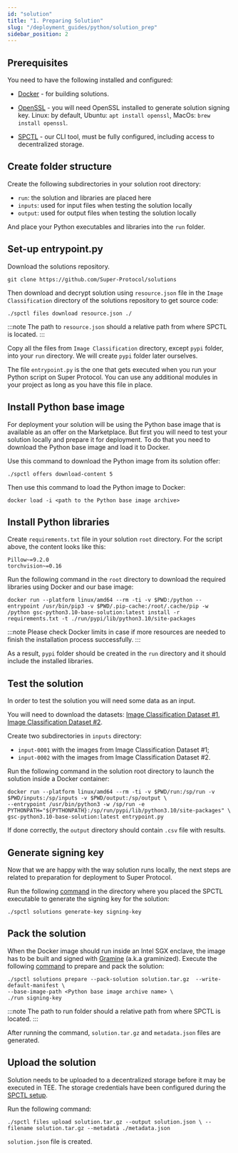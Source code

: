 ```yaml
---
id: "solution"
title: "1. Preparing Solution"
slug: "/deployment_guides/python/solution_prep"
sidebar_position: 2
---
```


## Prerequisites

You need to have the following installed and configured:

- [Docker](https://www.docker.com/get-started/) - for building solutions.

- [OpenSSL](https://www.openssl.org/) - you will need OpenSSL installed to generate solution signing key. Linux: by default, Ubuntu: `apt install openssl`, MacOs: `brew install openssl`.

- [SPCTL](/developers/CLI_guides/) - our CLI tool, must be fully configured, including access to decentralized storage.

## Create folder structure

Create the following subdirectories in your solution root directory:

- `run`: the solution and libraries are placed here
- `inputs`: used for input files when testing the solution locally
- `output`: used for output files when testing the solution locally

And place your Python executables and libraries into the `run` folder.

## Set-up entrypoint.py

Download the solutions repository.

```shell
git clone https://github.com/Super-Protocol/solutions
```

Then download and decrypt solution using `resource.json` file in the `Image Classification` directory of the solutions repository to get source code:
```shell
./spctl files download resource.json ./
```
:::note
The path to `resource.json` should a relative path from where SPCTL is located.
:::

Copy all the files from `Image Classification` directory, except `pypi` folder, into your `run` directory. We will create `pypi` folder later ourselves.

The file `entrypoint.py` is the one that gets executed when you run your Python script on Super Protocol. You can use any additional modules in your project as long as you have this file in place.

## Install Python base image

For deployment your solution will be using the Python base image that is available as an offer on the Marketplace. But first you will need to test your solution locally and prepare it for deployment. To do that you need to download the Python base image and load it to Docker.

Use this command to download the Python image from its solution offer:

```
./spctl offers download-content 5
```

Then use this command to load the Python image to Docker:

```
docker load -i <path to the Python base image archive>
```

## Install Python libraries

Create `requirements.txt` file in your solution `root` directory. For the script above, the content looks like this:

```
Pillow~=9.2.0
torchvision~=0.16
```

Run the following command in the `root` directory to download the required libraries using Docker and our base image:

```
docker run --platform linux/amd64 --rm -ti -v $PWD:/python --entrypoint /usr/bin/pip3 -v $PWD/.pip-cache:/root/.cache/pip -w /python gsc-python3.10-base-solution:latest install -r requirements.txt -t ./run/pypi/lib/python3.10/site-packages
```

:::note
Please check Docker limits in case if more resources are needed to finish the installation process successfully.
:::

As a result, `pypi` folder should be created in the `run` directory and it should include the installed libraries.

## Test the solution

In order to test the solution you will need some data as an input. 

You will need to download the datasets: [Image Classification Dataset #1](https://github.com/Super-Protocol/datasets/blob/main/Image%20Classification%20Datasets/image-classification-ds1.tar.gz?raw=true), [Image Classification Dataset #2](https://github.com/Super-Protocol/datasets/blob/main/Image%20Classification%20Datasets/image-classification-ds2.tar.gz?raw=true).

Create two subdirectories in `inputs` directory:
- `input-0001` with the images from Image Classification Dataset #1;
- `input-0002` with the images from Image Classification Dataset #2.

Run the following command in the solution root directory to launch the solution inside a Docker container:

```
docker run --platform linux/amd64 --rm -ti -v $PWD/run:/sp/run -v $PWD/inputs:/sp/inputs -v $PWD/output:/sp/output \
--entrypoint /usr/bin/python3 -w /sp/run -e PYTHONPATH="${PYTHONPATH}:/sp/run/pypi/lib/python3.10/site-packages" \
gsc-python3.10-base-solution:latest entrypoint.py
```

If done correctly, the `output` directory should contain `.csv` file with results.

## Generate signing key

Now that we are happy with the way solution runs locally, the next steps are related to preparation for deployment to Super Protocol.

Run the following [command](/developers/CLI_commands/solutions/generate-key) in the directory where you placed the SPCTL executable to generate the signing key for the solution:

```
./spctl solutions generate-key signing-key
```

## Pack the solution

When the Docker image should run inside an Intel SGX enclave, the image has to be built and signed with [Gramine](https://gramine.readthedocs.io/en/latest/gsc-installation.html) (a.k.a graminized). Execute the following [command](/developers/CLI_commands/solutions/prepare) to prepare and pack the solution:

```
./spctl solutions prepare --pack-solution solution.tar.gz  --write-default-manifest \
--base-image-path <Python base image archive name> \
./run signing-key
```

:::note
The path to run folder should a relative path from where SPCTL is located.
:::

After running the command, `solution.tar.gz` and `metadata.json` files are generated.

## Upload the solution

Solution needs to be uploaded to a decentralized storage before it may be executed in TEE. The storage credentials have been configured during the [SPCTL setup](/developers/cli_guides/configuring#storage).

Run the following command:

```
./spctl files upload solution.tar.gz --output solution.json \ --filename solution.tar.gz --metadata ./metadata.json
```

`solution.json` file is created.

